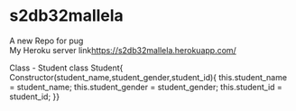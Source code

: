 # s2db32mallela<br>
A new Repo for pug<br>
My Heroku server link<https://s2db32mallela.herokuapp.com/>

Class - Student class Student{ Constructor(student_name,student_gender,student_id){
    this.student_name = student_name;
    this.student_gender = student_gender;
    this.student_id = student_id;
}}
